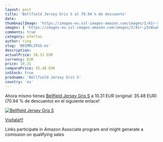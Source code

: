 ```yaml
---
layout: post
title: 'Bellfield Jersey Gris S al 70.94 % de descuento'
date: 
thumbnailImage: 'https://images-eu.ssl-images-amazon.com/images/I/41r-y3cWiwL._SL200_.jpg'
images: [ 'https://images-eu.ssl-images-amazon.com/images/I/41r-y3cWiwL._SL200_.jpg' ]
comments: true
category: ofertas
author: ring
slug: 'B01MRL3FGS-es'
description:
actualPrice: 10.31 EUR
currency: EUR
price: 10.31
comparePrice: 35.48 EUR
inStock: true
prodname: 'Bellfield Jersey Gris S'
country: 'es'
---
```


Ahora mismo tienes [Bellfield Jersey Gris S](https://www.amazon.es/dp/B01MRL3FGS/?tag=tolees-21) a 10.31 EUR (original: 35.48 EUR) (70.94 %  de descuento) en el siguiente enlace!

[![Bellfield Jersey Gris S](https://images-eu.ssl-images-amazon.com/images/I/41r-y3cWiwL._SL200_.jpg)](https://www.amazon.es/dp/B01MRL3FGS/?tag=tolees-21)

[Visítala!!!](https://www.amazon.es/dp/B01MRL3FGS/?tag=tolees-21)

Links participate in Amazon Associate program and might generate a comission on qualifying sales
